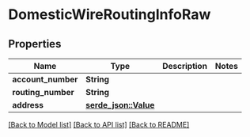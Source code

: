# DomesticWireRoutingInfoRaw

## Properties

Name | Type | Description | Notes
------------ | ------------- | ------------- | -------------
**account_number** | **String** |  | 
**routing_number** | **String** |  | 
**address** | [**serde_json::Value**](.md) |  | 

[[Back to Model list]](../README.md#documentation-for-models) [[Back to API list]](../README.md#documentation-for-api-endpoints) [[Back to README]](../README.md)


